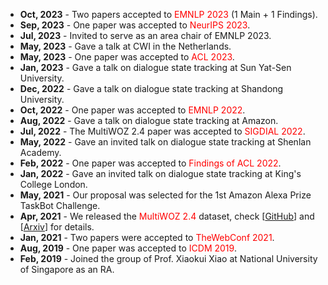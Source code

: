 + **Oct, 2023** - Two papers accepted to <font color=red>EMNLP 2023</font> (1 Main + 1 Findings).
+ **Sep, 2023** - One paper was accepted to <font color=red>NeurIPS 2023</font>.
+ **Jul, 2023** - Invited to serve as an area chair of EMNLP 2023.
+ **May, 2023** - Gave a talk at CWI in the Netherlands.
+ **May, 2023** - One paper was accepted to <font color=red>ACL 2023</font>.  
+ **Jan, 2023** - Gave a talk on dialogue state tracking at Sun Yat-Sen University.
+ **Dec, 2022** - Gave a talk on dialogue state tracking at Shandong University.
+ **Oct, 2022** - One paper was accepted to <font color=red>EMNLP 2022</font>.  
+ **Aug, 2022** - Gave a talk on dialogue state tracking at Amazon.
+ **Jul, 2022** - The MultiWOZ 2.4 paper was accepted to <font color=red>SIGDIAL 2022</font>.
+ **May, 2022** - Gave an invited talk on dialogue state tracking at Shenlan Academy.
+ **Feb, 2022** - One paper was accepted to <font color=red>Findings of ACL 2022</font>.  
+ **Jan, 2022** - Gave an invited talk on dialogue state tracking at King's College London.
+ **May, 2021** - Our proposal was selected for the 1st Amazon Alexa Prize TaskBot Challenge.
+ **Apr, 2021** - We released the <font color=red>MultiWOZ 2.4</font> dataset, check [[GitHub](https://github.com/smartyfh/MultiWOZ2.4)] and [[Arxiv](https://arxiv.org/abs/2104.00773)] for details.
+ **Jan, 2021** - Two papers were accepted to <font color=red>TheWebConf 2021</font>.
+ **Aug, 2019** - One paper was accepted to <font color=red>ICDM 2019</font>.  
+ **Feb, 2019** - Joined the group of Prof. Xiaokui Xiao at National University of Singapore as an RA.  

